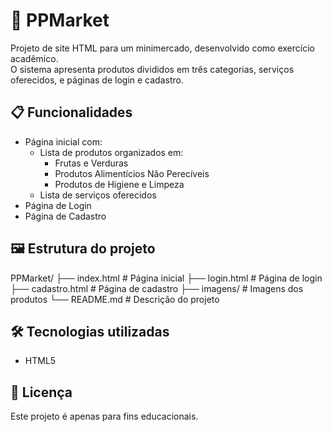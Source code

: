 # 🛒 PPMarket

Projeto de site HTML para um minimercado, desenvolvido como exercício acadêmico.  
O sistema apresenta produtos divididos em três categorias, serviços oferecidos, e páginas de login e cadastro.

## 📋 Funcionalidades

- Página inicial com:
  - Lista de produtos organizados em:
    - Frutas e Verduras
    - Produtos Alimentícios Não Perecíveis
    - Produtos de Higiene e Limpeza
  - Lista de serviços oferecidos
- Página de Login
- Página de Cadastro

## 🖼 Estrutura do projeto
PPMarket/
├── index.html # Página inicial
├── login.html # Página de login
├── cadastro.html # Página de cadastro
├── imagens/ # Imagens dos produtos
└── README.md # Descrição do projeto

## 🛠 Tecnologias utilizadas

- HTML5

## 📄 Licença

Este projeto é apenas para fins educacionais.